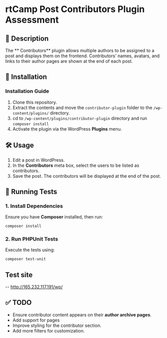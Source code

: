 # rtCamp Post Contributors Plugin Assessment

## 📌 Description
The ** Contributors** plugin allows multiple authors to be assigned to a post and displays them on the frontend. Contributors' names, avatars, and links to their author pages are shown at the end of each post.

## 🚀 Installation
### Installation Guide
1. Clone this repository.
2. Extract the contents and move the `contributor-plugin` folder to the `/wp-content/plugins/` directory.
3. cd to `/wp-content/plugins/contributor-plugin` directory and run `composer install`  
4. Activate the plugin via the WordPress **Plugins** menu.


## 🛠️ Usage
1. Edit a post in WordPress.
2. In the **Contributors** meta box, select the users to be listed as contributors.
3. Save the post. The contributors will be displayed at the end of the post.

## 🧪 Running Tests
### 1. Install Dependencies
Ensure you have **Composer** installed, then run:
```sh
composer install
```

### 2. Run PHPUnit Tests
Execute the tests using:
```sh
composer test-unit
```

## Test site
-- http://165.232.117.191/wp/

## ✅ TODO
- Ensure contributor content appears on their **author archive pages**.
- Add support for pages
- Improve styling for the contributor section.
- Add more filters for customization.

